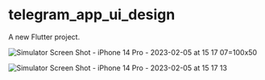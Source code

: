 # telegram_app_ui_design

A new Flutter project.

![Simulator Screen Shot - iPhone 14 Pro - 2023-02-05 at 15 17 07](https://user-images.githubusercontent.com/92441827/216824835-57dd64cf-870b-4977-b83d-997e248e9153.png)=100x50

![Simulator Screen Shot - iPhone 14 Pro - 2023-02-05 at 15 17 13](https://user-images.githubusercontent.com/92441827/216824884-32db54e1-1f30-4abb-8d8e-6b7e46fa19f7.png)


